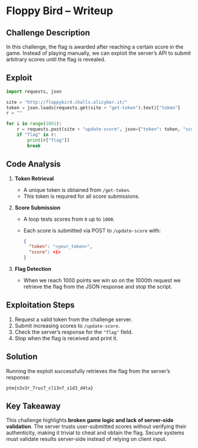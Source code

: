 # Floppy Bird – Writeup

## Challenge Description
In this challenge, the flag is awarded after reaching a certain score in the game. Instead of playing manually, we can exploit the server’s API to submit arbitrary scores until the flag is revealed.

## Exploit
```python
import requests, json

site = "http://floppybird.challs.olicyber.it/"
token = json.loads(requests.get(site + "get-token").text)["token"]
r = ""

for i in range(1001):
    r = requests.post(site + "update-score", json={"token": token, "score": i}).json()
    if "flag" in r:
        print(r["flag"])
        break
````

## Code Analysis

1. **Token Retrieval**

   * A unique token is obtained from `/get-token`.
   * This token is required for all score submissions.

2. **Score Submission**

   * A loop tests scores from `0` up to `1000`.
   * Each score is submitted via POST to `/update-score` with:

     ```json
     {
       "token": "<your_token>",
       "score": <i>
     }
     ```

3. **Flag Detection**

   * When we reach 1000 points we win so on the 1000th request we retrieve the flag from the JSON response and stop the script.
## Exploitation Steps

1. Request a valid token from the challenge server.
2. Submit increasing scores to `/update-score`.
3. Check the server’s response for the `"flag"` field.
4. Stop when the flag is received and print it.

## Solution

Running the exploit successfully retrieves the flag from the server’s response:

```
ptm{n3v3r_7rus7_cl13n7_s1d3_d4ta}
```

## Key Takeaway

This challenge highlights **broken game logic and lack of server-side validation**.
The server trusts user-submitted scores without verifying their authenticity, making it trivial to cheat and obtain the flag. Secure systems must validate results server-side instead of relying on client input.
